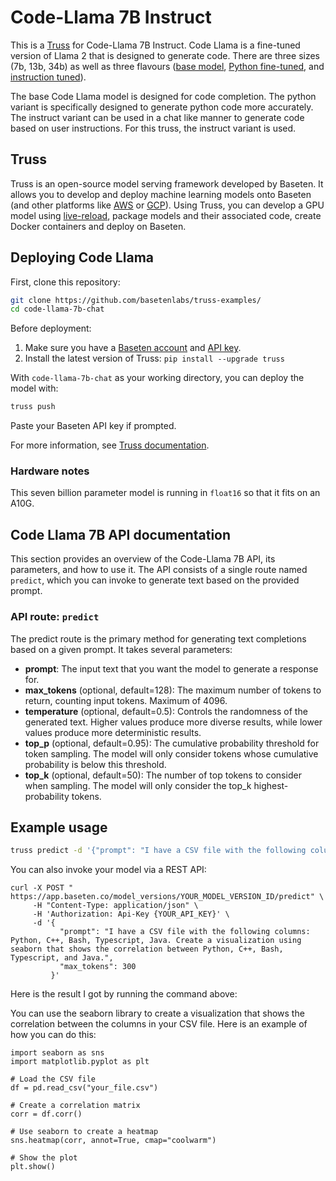 # Code-Llama 7B Instruct

This is a [Truss](https://truss.baseten.co/) for Code-Llama 7B Instruct. Code Llama is a fine-tuned version of Llama 2 that is designed to generate code. There are three sizes (7b, 13b, 34b) as well as three flavours ([base model](https://huggingface.co/codellama/CodeLlama-7b-hf), [Python fine-tuned](https://huggingface.co/codellama/CodeLlama-7b-Python-hf), and [instruction tuned](https://huggingface.co/codellama/CodeLlama-7b-Instruct-hf)).

The base Code Llama model is designed for code completion. The python variant is specifically designed to generate python code more accurately. The instruct variant can be used in a chat like manner to generate code based on user instructions. For this truss, the instruct variant is used.

## Truss

Truss is an open-source model serving framework developed by Baseten. It allows you to develop and deploy machine learning models onto Baseten (and other platforms like [AWS](https://truss.baseten.co/deploy/aws) or [GCP](https://truss.baseten.co/deploy/gcp)). Using Truss, you can develop a GPU model using [live-reload](https://baseten.co/blog/technical-deep-dive-truss-live-reload), package models and their associated code, create Docker containers and deploy on Baseten.


## Deploying Code Llama

First, clone this repository:

```sh
git clone https://github.com/basetenlabs/truss-examples/
cd code-llama-7b-chat
```

Before deployment:

1. Make sure you have a [Baseten account](https://app.baseten.co/signup) and [API key](https://app.baseten.co/settings/account/api_keys).
2. Install the latest version of Truss: `pip install --upgrade truss`

With `code-llama-7b-chat` as your working directory, you can deploy the model with:

```sh
truss push
```

Paste your Baseten API key if prompted.

For more information, see [Truss documentation](https://truss.baseten.co).

### Hardware notes

This seven billion parameter model is running in `float16` so that it fits on an A10G.

## Code Llama 7B API documentation

This section provides an overview of the Code-Llama 7B API, its parameters, and how to use it. The API consists of a single route named  `predict`, which you can invoke to generate text based on the provided prompt.

### API route: `predict`

The predict route is the primary method for generating text completions based on a given prompt. It takes several parameters:

- __prompt__: The input text that you want the model to generate a response for.
- __max_tokens__ (optional, default=128): The maximum number of tokens to return, counting input tokens. Maximum of 4096.
- __temperature__ (optional, default=0.5): Controls the randomness of the generated text. Higher values produce more diverse results, while lower values produce more deterministic results.
- __top_p__ (optional, default=0.95): The cumulative probability threshold for token sampling. The model will only consider tokens whose cumulative probability is below this threshold.
- __top_k__ (optional, default=50): The number of top tokens to consider when sampling. The model will only consider the top_k highest-probability tokens.

## Example usage

```sh
truss predict -d '{"prompt": "I have a CSV file with the following columns: Python, C++, Bash, Typescript, Java. Create a visualization using seaborn that shows the correlation between Python, C++, Bash, Typescript, and Java.", "max_tokens": 300, "temperature": 0.5}'
```

You can also invoke your model via a REST API:

```
curl -X POST " https://app.baseten.co/model_versions/YOUR_MODEL_VERSION_ID/predict" \
     -H "Content-Type: application/json" \
     -H 'Authorization: Api-Key {YOUR_API_KEY}' \
     -d '{
           "prompt": "I have a CSV file with the following columns: Python, C++, Bash, Typescript, Java. Create a visualization using seaborn that shows the correlation between Python, C++, Bash, Typescript, and Java.",
           "max_tokens": 300
         }'
```

Here is the result I got by running the command above:


You can use the seaborn library to create a visualization that shows the correlation between the columns in your CSV file. Here is an example of how you can do this:
```
import seaborn as sns
import matplotlib.pyplot as plt

# Load the CSV file
df = pd.read_csv("your_file.csv")

# Create a correlation matrix
corr = df.corr()

# Use seaborn to create a heatmap
sns.heatmap(corr, annot=True, cmap="coolwarm")

# Show the plot
plt.show()
```


